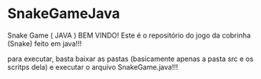 # SnakeGameJava
Snake Game ( JAVA )
BEM VINDO! Este é o repositório do jogo da cobrinha (Snake) feito em java!!!

para executar, basta baixar as pastas (basicamente apenas a pasta src e os scritps dela) e executar o arquivo SnakeGame.java!!!
